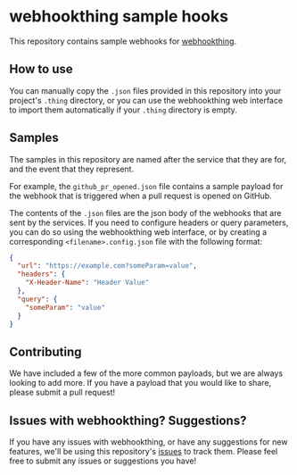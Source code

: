 # webhookthing sample hooks

This repository contains sample webhooks for [webhookthing](https://webhookthing.com).

## How to use

You can manually copy the `.json` files provided in this repository into your project's `.thing` directory, or you can use the webhookthing web interface to import them automatically if your `.thing` directory is empty.

## Samples

The samples in this repository are named after the service that they are for, and the event that they represent.

For example, the `github_pr_opened.json` file contains a sample payload for the webhook that is triggered when a pull request is opened on GitHub.

The contents of the `.json` files are the json body of the webhooks that are sent by the services. If you need to configure headers or query parameters, you can do so using the webhookthing web interface, or by creating a corresponding `<filename>.config.json` file with the following format:

```json
{
  "url": "https://example.com?someParam=value",
  "headers": {
    "X-Header-Name": "Header Value"
  },
  "query": {
    "someParam": "value"
  }
}
```

## Contributing

We have included a few of the more common payloads, but we are always looking to add more. If you have a payload that you would like to share, please submit a pull request!

## Issues with webhookthing? Suggestions?

If you have any issues with webhookthing, or have any suggestions for new features, we'll be using this repository's [issues](https://github.com/pingdotgg/sample_hooks/issues) to track them. Please feel free to submit any issues or suggestions you have!
